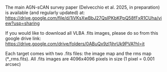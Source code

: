 The main AGN-sCAN survey paper (Delvecchio et al. 2025, in preparation) is available (and regularly updated) at:
https://drive.google.com/file/d/1iVKsXwBbJ27QsIPKbKPpQ58fFxR1CUha/view?usp=sharing

If you would like to download all VLBA .fits images, please do so from this google drive link:
https://drive.google.com/drive/folders/0ABuQx9zl1jhrUk9PVA?hl=it

Each target comes with two .fits files: the image map and the rms map (*_rms.fits).
All .fits images are 4096x4096 pixels in size (1 pixel = 0.001 arcsec)
